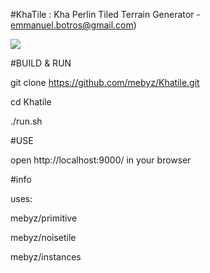 #KhaTile : 
Kha Perlin Tiled Terrain Generator -
emmanuel.botros@gmail.com)


![](http://s16.postimg.org/xx79qlspx/khatile.png)

#BUILD & RUN

git clone https://github.com/mebyz/Khatile.git

cd Khatile

./run.sh


#USE

open http://localhost:9000/ in your browser


#info

uses:

mebyz/primitive

mebyz/noisetile

mebyz/instances
